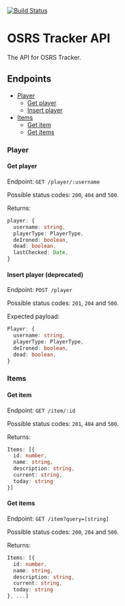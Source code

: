 [![Build Status](https://travis-ci.com/osrs-tracker/osrs-tracker-api.svg?branch=master)](https://travis-ci.com/osrs-tracker/osrs-tracker-api)
# OSRS Tracker API
The API for OSRS Tracker.

## Endpoints

- [Player](#player)
  - [Get player](#get-player)
  - [Insert player](#insert-player-deprecated)
- [Items](#items)
  - [Get item](#get-item)
  - [Get items](#get-items)

### Player

#### Get player

Endpoint: `GET /player/:username`

Possible status codes: `200`, `404` and `500`.

Returns:
```ts
player: {
  username: string,
  playerType: PlayerType,
  deIroned: boolean,
  dead: boolean,
  lastChecked: Date,
}
```

#### Insert player (deprecated)

Endpoint: `POST /player`

Possible status codes: `201`, `204` and `500`.

Expected payload:
```ts
Player: {
  username: string,
  playerType: PlayerType,
  deIroned: boolean,
  dead: boolean,
}
```

### Items

#### Get item

Endpoint: `GET /item/:id`

Possible status codes: `201`, `404` and `500`.

Returns:
```ts
Items: [{
  id: number,
  name: string,
  description: string,
  current: string,
  today: string
}]
```

#### Get items

Endpoint: `GET /item?query=[string]`

Possible status codes: `200`, `204` and `500`.

Returns:
```ts
Items: [{
  id: number,
  name: string,
  description: string,
  current: string,
  today: string
}, ...]
```
